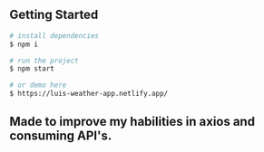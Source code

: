 ## Getting Started

```sh
# install dependencies
$ npm i

# run the project
$ npm start

# or demo here
$ https://luis-weather-app.netlify.app/
```
## Made to improve my habilities in axios and consuming API's.
